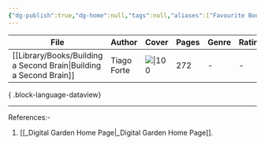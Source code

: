 ```yaml
---
{"dg-publish":true,"dg-home":null,"tags":null,"aliases":["Favourite Books","Go To Favourite Books"],"permalink":"/library/books/favourite-books/","dgPassFrontmatter":true,"updated":"2025-02-19T18:20:42.000+05:30"}
---
```


| File                                                                  | Author      | Cover                                                                                                                     | Pages | Genre | Rating |
| --------------------------------------------------------------------- | ----------- | ------------------------------------------------------------------------------------------------------------------------- | ----- | ----- | ------ |
| [[Library/Books/Building a Second Brain\|Building a Second Brain]] | Tiago Forte | ![\|100](http://books.google.com/books/content?id=WTpwEAAAQBAJ&printsec=frontcover&img=1&zoom=1&edge=curl&source=gbs_api) | 272   | \-    | \-     |

{ .block-language-dataview}

---

References:-
1. [[_Digital Garden Home Page\|_Digital Garden Home Page]].